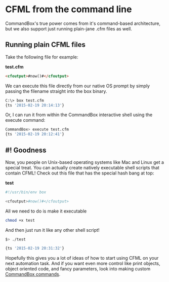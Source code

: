 # CFML from the command line

CommandBox's true power comes from it's command-based architecture, but we also support just running plain-jane .cfm files as well. 

## Running plain CFML files

Take the following file for example:

**test.cfm**

```HTML
<cfoutput>#now()#</cfoutput>
```

We can execute this file directly from our native OS prompt by simply passing the filename straight into the box binary.

```bash
C:\> box test.cfm
{ts '2015-02-19 20:14:13'}
```

Or, I can run it from within the CommandBox interactive shell using the execute command:

```bash
CommandBox> execute test.cfm
{ts '2015-02-19 20:12:41'}
```
 
## \#! Goodness
Now, you people on Unix-based operating systems like Mac and Linux get a special treat.  You can actually create natively executable shell scripts that contain CFML!  Check out this file that has the special hash bang at top:

**test**

```bash
#!/usr/bin/env box

<cfoutput>#now()#</cfoutput>
```

All we need to do is make it executable
```bash
chmod +x test
```
And then just run it like any other shell script!
```bash
$> ./test

{ts '2015-02-19 20:31:32'}
```

Hopefully this gives you a lot of ideas of how to start using CFML on your next automation task.  And if you want even more control like print objects, object oriented code, and fancy parameters, look into making custom [CommandBox commands](http://commandbox.ortusbooks.com/content/developing_commands/developing_commands.html).


